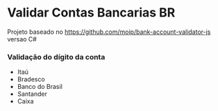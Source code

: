 # Validar Contas Bancarias BR

Projeto baseado no https://github.com/moip/bank-account-validator-js versao C#

### Validação do dígito da conta
 - Itaú
 - Bradesco
 - Banco do Brasil
 - Santander
 - Caixa 
 
